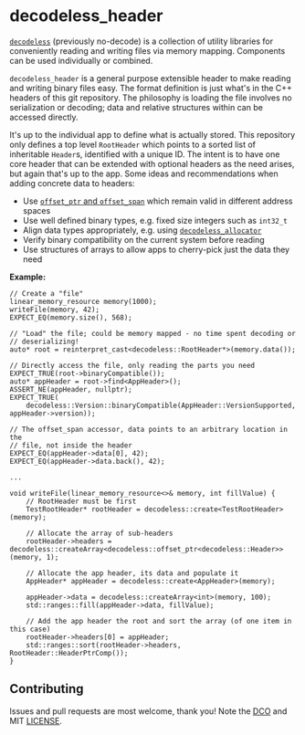 # decodeless_header

[`decodeless`](https://github.com/decodeless) (previously no-decode) is a
collection of utility libraries for conveniently reading and writing files via
memory mapping. Components can be used individually or combined.

`decodeless_header` is a general purpose extensible header to make reading and
writing binary files easy. The format definition is just what's in the C++
headers of this git repository. The philosophy is loading the file involves no
serialization or decoding; data and relative structures within can be accessed
directly.

It's up to the individual app to define what is actually stored. This repository
only defines a top level `RootHeader` which points to a sorted list of
inheritable `Header`s, identified with a unique ID. The intent is to have one
core header that can be extended with optional headers as the need arises, but
again that's up to the app. Some ideas and recommendations when adding concrete
data to headers:

- Use [`offset_ptr` and `offset_span`](https://github.com/pknowles/offset_ptr)
  which remain valid in different address spaces
- Use well defined binary types, e.g. fixed size integers such as `int32_t`
- Align data types appropriately, e.g. using
  [`decodeless_allocator`](https://github.com/decodeless/allocator)
- Verify binary compatibility on the current system before reading
- Use structures of arrays to allow apps to cherry-pick just the data they need

**Example:**

```
// Create a "file"
linear_memory_resource memory(1000);
writeFile(memory, 42);
EXPECT_EQ(memory.size(), 568);

// "Load" the file; could be memory mapped - no time spent decoding or
// deserializing!
auto* root = reinterpret_cast<decodeless::RootHeader*>(memory.data());

// Directly access the file, only reading the parts you need
EXPECT_TRUE(root->binaryCompatible());
auto* appHeader = root->find<AppHeader>();
ASSERT_NE(appHeader, nullptr);
EXPECT_TRUE(
    decodeless::Version::binaryCompatible(AppHeader::VersionSupported, appHeader->version));

// The offset_span accessor, data points to an arbitrary location in the
// file, not inside the header
EXPECT_EQ(appHeader->data[0], 42);
EXPECT_EQ(appHeader->data.back(), 42);

...

void writeFile(linear_memory_resource<>& memory, int fillValue) {
    // RootHeader must be first
    TestRootHeader* rootHeader = decodeless::create<TestRootHeader>(memory);

    // Allocate the array of sub-headers
    rootHeader->headers = decodeless::createArray<decodeless::offset_ptr<decodeless::Header>>(memory, 1);

    // Allocate the app header, its data and populate it
    AppHeader* appHeader = decodeless::create<AppHeader>(memory);

    appHeader->data = decodeless::createArray<int>(memory, 100);
    std::ranges::fill(appHeader->data, fillValue);

    // Add the app header the root and sort the array (of one item in this case)
    rootHeader->headers[0] = appHeader;
    std::ranges::sort(rootHeader->headers, RootHeader::HeaderPtrComp());
}
```

## Contributing

Issues and pull requests are most welcome, thank you! Note the
[DCO](CONTRIBUTING) and MIT [LICENSE](LICENSE).
